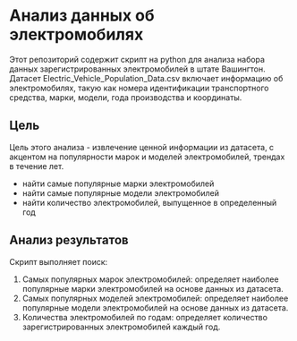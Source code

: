 # Анализ данных об электромобилях

Этот репозиторий содержит скрипт на python для анализа набора данных зарегистрированных электромобилей в штате Вашингтон. Датасет Electric_Vehicle_Population_Data.csv включает информацию об электромобилях, такую как номера идентификации транспортного средства, марки, модели, года производства и координаты.

## Цель

Цель этого анализа - извлечение ценной информации из датасета, с акцентом на популярности марок и моделей электромобилей, трендах в течение лет.

- найти самые популярные марки электромобилей
- найти самые популярные модели электромобилей
- найти количество электромобилей, выпущенное в определенный год

## Анализ результатов

Скрипт выполняет поиск:

1) Самых популярных марок электромобилей: определяет наиболее популярные марки электромобилей на основе данных из датасета.
2) Самых популярных моделей электромобилей: определяет наиболее популярные модели электромобилей на основе данных из датасета.
3) Количества электромобилей по годам: определяет количество зарегистрированных электромобилей каждый год.